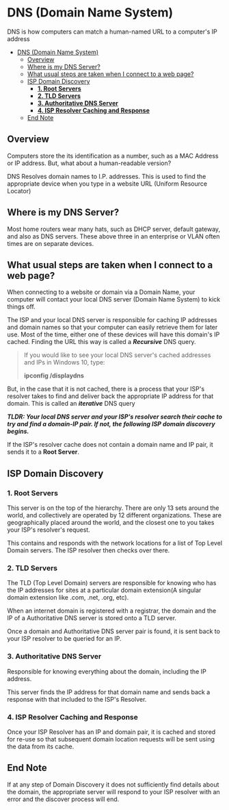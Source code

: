 # DNS (Domain Name System)

DNS is how computers can match a human-named URL to a computer's IP address

- [DNS (Domain Name System)](#dns-domain-name-system)
  - [Overview](#overview)
  - [Where is my DNS Server?](#where-is-my-dns-server)
  - [What usual steps are taken when I connect to a web page?](#what-usual-steps-are-taken-when-i-connect-to-a-web-page)
  - [ISP Domain Discovery](#isp-domain-discovery)
    - [**1. Root Servers**](#1-root-servers)
    - [**2. TLD Servers**](#2-tld-servers)
    - [**3. Authoritative DNS Server**](#3-authoritative-dns-server)
    - [**4. ISP Resolver Caching and Response**](#4-isp-resolver-caching-and-response)
  - [End Note](#end-note)

## Overview

Computers store the its identification as a number, such as a MAC Address or IP address. But, what about a human-readable version?

DNS Resolves domain names to I.P. addresses. This is used to find the appropriate device when you type in a website URL (Uniform Resource Locator)

## Where is my DNS Server?

Most home routers wear many hats, such as DHCP server, default gateway, and also as DNS servers. These above three in an enterprise or VLAN often times are on separate devices.

## What usual steps are taken when I connect to a web page?

When connecting to a website or domain via a Domain Name, your computer will contact your local DNS server (Domain Name System) to kick things off.

The ISP and your local DNS server is responsible for caching IP addresses and domain names so that your computer can easily retrieve them for later use. Most of the time, either one of these devices will have this domain's IP cached. Finding the URL this way is called a **_Recursive_** DNS query.

> If you would like to see your local DNS server's cached addresses and IPs in Windows 10, type:
>
> **ipconfig /displaydns**

But, in the case that it is not cached, there is a process that your ISP's resolver takes to find and deliver back the appropriate IP address for that domain. This is called an **_iterative_** DNS query

***TLDR: Your local DNS server and your ISP's resolver search their cache to try and find a domain-IP pair. If not, the following ISP domain discovery begins.***

If the ISP's resolver cache does not contain a domain name and IP pair, it sends it to a **Root Server**.

## ISP Domain Discovery

### **1. Root Servers**

This server is on the top of the hierarchy. There are only 13 sets around the world, and collectively are operated by 12 different organizations. These are geographically placed around the world, and the closest one to you takes your ISP's resolver's request.

This contains and responds with the network locations for a list of Top Level Domain servers. The ISP resolver then checks over there.

### **2. TLD Servers**

The TLD (Top Level Domain) servers are responsible for knowing who has the IP addresses for sites at a particular domain extension(A singular domain extension like .com, .net, .org, etc).

When an internet domain is registered with a registrar, the domain and the IP of a  Authoritative DNS server is stored onto a TLD server.

Once a domain and Authoritative DNS server pair is found, it is sent back to your ISP resolver to be queried for an IP.

### **3. Authoritative DNS Server**

Responsible for knowing everything about the domain, including the IP address.

This server finds the IP address for that domain name and sends back a response with that included to the ISP's Resolver.

### **4. ISP Resolver Caching and Response**

Once your ISP Resolver has an IP and domain pair, it is cached and stored for re-use so that subsequent domain location requests will be sent using the data from its cache.

## End Note

If at any step of Domain Discovery it does not sufficiently find details about the domain, the appropriate server will respond to your ISP resolver with an error and the discover process will end.

